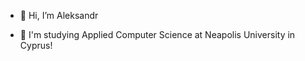 - 👋 Hi, I’m Aleksandr

- 📖 I'm studying Applied Computer Science at Neapolis University in Cyprus!

